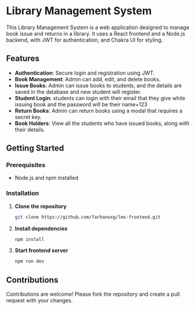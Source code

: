 # Library Management System

This Library Management System is a web application designed to manage book issue and returns in a library. It uses a React frontend and a Node.js backend, with JWT for authentication, and Chakra UI for styling.
## Features
- **Authentication**:
Secure login and registration using JWT.
- **Book Management**: Admin can add, edit, and delete books.
- **Issue Books**: Admin can issue books to students, and the details are saved in the database and new student will register.
- **Student Login**: students can login with their email that they give while issuing book and the password will be their name+123
- **Return Books**: Admin can return books using a modal that requires a secret key.
- **Book Holders**: View all the students who have issued books, along with their details.

## Getting Started
### Prerequisites
- Node.js and npm installed

### Installation

1. **Clone the repository**
    ```sh
    git clone https://github.com/farhanoxg/lms-frontend.git
    ```
2. **Install dependencies**
    ```sh
    npm install
    ```
3. **Start frontend server**
    ```sh
    npm run dev
    ```
## Contributions

Contributions are welcome! Please fork the repository and create a pull request with your changes.

